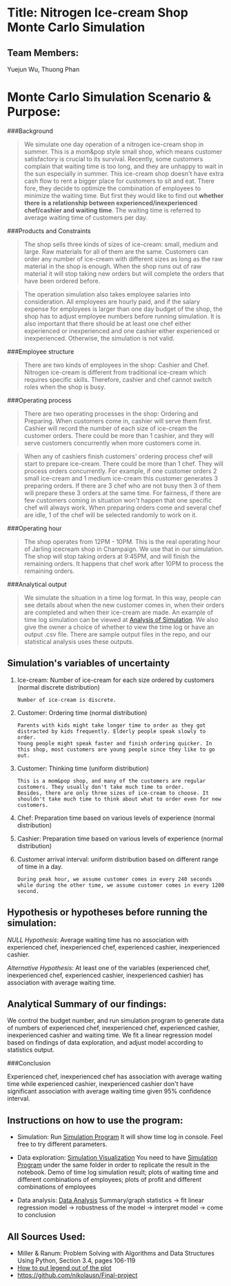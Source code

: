 # Title: Nitrogen Ice-cream Shop Monte Carlo Simulation

## Team Members:
Yuejun Wu, Thuong Phan

# Monte Carlo Simulation Scenario & Purpose:
###Background
>We simulate one day operation of a nitrogen ice-cream shop in summer. This is a mom&pop style small shop, which means customer satisfactory is crucial to its survival.
>Recently, some customers complain that waiting time is too long, and they are unhappy to wait in the sun especially in summer. This ice-cream shop doesn't have extra cash flow
>to rent a bigger place for customers to sit and eat. There fore, they decide to optimize the combination of employees to minimize the waiting time. But first they would like to find out
>**whether there is a relationship between experienced/inexperienced chef/cashier and waiting time**.
>The waiting time is referred to average waiting time of customers per day.


###Products and Constraints
>The shop sells three kinds of sizes of ice-cream: small, medium and large. Raw materials for all of them are the same. Customers can order any number of ice-cream with different sizes as
>long as the raw material in the shop is enough. When the shop runs out of raw material it will stop taking new orders but will complete the orders that have been ordered before. 

>The operation simulation also takes employee salaries into consideration. All employees are hourly paid, and if the salary expense for employees is larger than one day budget of the shop, the shop
>has to adjust employee numbers before running simulation. It is also important that there should be at least one chef either experienced or inexperienced and one cashier either experienced or inexperienced. Otherwise, the simulation
>is not valid.


###Employee structure
>There are two kinds of employees in the shop: Cashier and Chef.
>Nitrogen ice-cream is different from traditional ice-cream which requires specific skills. Therefore, cashier and chef cannot switch roles when the shop is busy.


###Operating process
>There are two operating processes in the shop: Ordering and Preparing. When customers come in, cashier will serve them first. Cashier will record the number of each size of ice-cream
>the customer orders. There could be more than 1 cashier, and they will serve customers concurrently when more customers come in. 

>When any of cashiers finish customers' ordering process chef will start to prepare ice-cream. There could be more than 1 chef. They will process orders concurrently. For example, if one customer orders 2 small ice-cream and 1 medium ice-cream
>this customer generates 3 preparing orders. If there are 3 chef who are not busy then 3 of them will prepare these 3 orders at the same time. For fairness, if there are few customers coming in
>situation won't happen that one specific chef will always work. When preparing orders come and several chef are idle, 1 of the chef will be selected randomly to work on it.


###Operating hour
>The shop operates from 12PM - 10PM. This is the real operating hour of Jarling icecream shop in Champaign. We use that in our simulation. The shop will stop taking orders at 9:45PM, and
>will finish the remaining orders. It happens that chef work after 10PM to process the remaining orders.


###Analytical output
>We simulate the situation in a time log format. In this way, people can see details about when the new customer comes in, when their orders are completed and when their ice-cream are made.
>An example of time log simulation can be viewed at [Analysis of Simulation](Analysis%20of%20simulation.ipynb). We also give the owner a choice of whether to view the time log or have an output .csv
>file. There are sample output files in the repo, and our statistical analysis uses these outputs.


## Simulation's variables of uncertainty

1. Ice-cream: Number of ice-cream for each size ordered by customers (normal discrete distribution)
              
       Number of ice-cream is discrete.
              
2. Customer: Ordering time (normal distribution) 

       Parents with kids might take longer time to order as they got distracted by kids frequently. Elderly people speak slowly to order.
       Young people might speak faster and finish ordering quicker. In this shop, most customers are young people since they like to go out.

3. Customer: Thinking time (uniform distribution) 
      
       This is a mom&pop shop, and many of the customers are regular customers. They usually don't take much time to order.
       Besides, there are only three sizes of ice-cream to choose. It shouldn't take much time to think about what to order even for new customers.

4. Chef: Preparation time based on various levels of experience (normal distribution)

5. Cashier: Preparation time based on various levels of experience (normal distribution)

6. Customer arrival interval: uniform distribution based on different range of time in a day.
                              
       During peak hour, we assume customer comes in every 240 seconds while during the other time, we assume customer comes in every 1200 second.


## Hypothesis or hypotheses before running the simulation:
*NULL Hypothesis*: Average waiting time has no association with experienced chef, inexperienced chef, experienced cashier, inexperienced cashier.

*Alternative Hypothesis*: At least one of the variables (experienced chef, inexperienced chef, experienced cashier, inexperienced cashier) has association with average waiting time.


## Analytical Summary of our findings:
We control the budget number, and run simulation program to generate data of numbers of experienced chef, inexperienced chef, experienced cashier, inexperienced cashier and waiting time.
We fit a linear regression model based on findings of data exploration, and adjust model according to statistics output.

###Conclusion

Experienced chef, inexperienced chef has association with average waiting time while experienced cashier, inexperienced cashier don't have significant association
with average waiting time given 95% confidence interval.

## Instructions on how to use the program:
 - Simulation: Run [Simulation Program](icshop_simulation.py)
                It will show time log in console. Feel free to try different parameters.

 - Data exploration: [Simulation Visualization](Analysis%20of%20simulation.ipynb)
                     You need to have [Simulation Program](icshop_simulation.py) under the same folder in order to replicate the result in the notebook.
                     Demo of time log simulation result; plots of waiting time and different combinations of employees; plots of profit and different combinations of employees

 - Data analysis: [Data Analysis](Data_Analysis.md)
                  Summary/graph statistics -> fit linear regression model -> robustness of the model -> interpret model -> come to conclusion

## All Sources Used:
- Miller & Ranum: Problem Solving with Algorithms and Data Structures Using Python, Section 3.4, pages 106-119
- [How to put legend out of the plot](https://stackoverflow.com/questions/4700614/how-to-put-the-legend-out-of-the-plot?)
- https://github.com/nikolausn/Final-project



